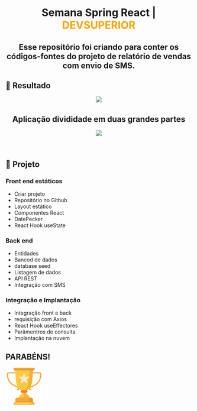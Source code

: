 <div align = "center">
    <h1> Semana Spring React | <span style="color:orange">DEVSUPERIOR</span></h1>
</div>

<h2 align = "center">
  Esse repositório foi criando para conter os códigos-fontes do projeto de relatório de vendas com envio de SMS.
</h2>


<h2> 🚀 Resultado </h2>

 <p align="center">
<img src="https://user-images.githubusercontent.com/79487813/179277287-ad48d1d1-8edd-49f6-9379-1272d5bb41e2.gif"/></P>



<div id="objetivo">

<h2 align="center">Aplicação divididade em duas grandes partes</h2>
 <p align="center">
<img src="https://user-images.githubusercontent.com/79487813/179284946-3e02eb60-2a6b-4758-b1a6-73128b98e2dc.png"/></P>

</br>

## 📝 Projeto

### Front end estáticos
- Criar projeto
- Repositório no Github
- Layout estático
- Componentes React
- DatePecker
- React Hook useState
### Back end
- Entidades
- Bancod de dados
- database seed
- Listagem de dados
- API REST
- Integração com SMS
### Integração e Implantação
- Integração front e back
- requisição com Axios
- React Hook useEffectores
- Parâmentros de consulta
- Implantação na nuvem

## PARABÉNS!

![Parabéns!](https://raw.githubusercontent.com/devsuperior/bds-assets/main/img/trophy.png)
